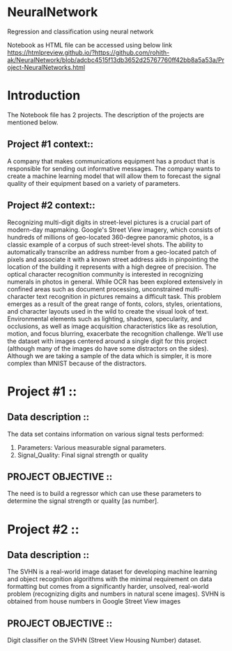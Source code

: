 # NeuralNetwork
Regression and classification using neural network

Notebook as HTML file can be accessed using below link
https://htmlpreview.github.io/?https://github.com/rohith-ak/NeuralNetwork/blob/adcbc4515f13db3652d25767760ff42bb8a5a53a/Project-NeuralNetworks.html

# Introduction
The Notebook file  has 2 projects. The description of the projects are mentioned below.

## Project #1 context:: 
A company that makes communications equipment has a product that is responsible for sending out informative messages. The company wants to create a machine learning model that will allow them to forecast the signal quality of their equipment based on a variety of parameters.

## Project #2 context::
Recognizing multi-digit digits in street-level pictures is a crucial part of modern-day mapmaking. Google's Street View imagery, which consists of hundreds of millions of geo-located 360-degree panoramic photos, is a classic example of a corpus of such street-level shots.
The ability to automatically transcribe an address number from a geo-located patch of pixels and associate it with a known street address aids in pinpointing the location of the building it represents with a high degree of precision. The optical character recognition community is interested in recognizing numerals in photos in general. 
While OCR has been explored extensively in confined areas such as document processing, unconstrained multi-character text recognition in pictures remains a difficult task. This problem emerges as a result of the great range of fonts, colors, styles, orientations, and character layouts used in the wild to create the visual look of text.
Environmental elements such as lighting, shadows, specularity, and occlusions, as well as image acquisition characteristics like as resolution, motion, and focus blurring, exacerbate the recognition challenge. We'll use the dataset with images centered around a single digit for this project (although many of the images do have some distractors on the sides). Although we are taking a sample of the data which is simpler, it is more complex than MNIST because of the distractors.

# Project #1 ::
## Data description ::
The data set contains information on various signal tests performed:
1. Parameters: Various measurable signal parameters.
2. Signal_Quality: Final signal strength or quality

## PROJECT OBJECTIVE :: 
The need is to build a regressor which can use these parameters to determine the signal strength or quality [as number].


# Project #2 ::
## Data description ::
The SVHN is a real-world image dataset for developing machine learning and object recognition algorithms with the minimal requirement on 
data formatting but comes from a significantly harder, unsolved, real-world problem (recognizing digits and numbers in natural scene images). SVHN is obtained from house numbers in Google Street View images


## PROJECT OBJECTIVE ::
Digit classifier on the SVHN (Street View Housing Number) dataset.

